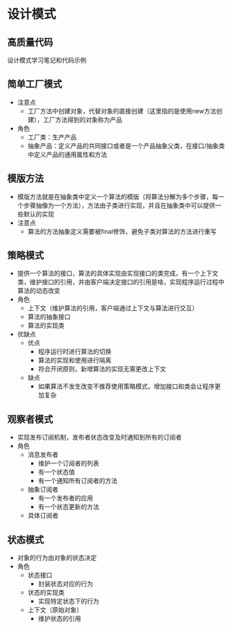 # 设计模式
## 高质量代码

设计模式学习笔记和代码示例
## 简单工厂模式
- 注意点
  - 工厂方法中创建对象，代替对象的直接创建（这里指的是使用new方法创建），工厂方法得到的对象称为产品
- 角色
  - 工厂类：生产产品
  - 抽象产品：定义产品的共同接口或者是一个产品抽象父类，在接口/抽象类中定义产品的通用属性和方法

## 模版方法
- 模版方法就是在抽象类中定义一个算法的模版（将算法分解为多个步骤，每一个步骤抽像为一个方法），方法由子类进行实现，并且在抽象类中可以提供一些默认的实现
- 注意点
  - 算法的方法抽象定义需要被final修饰，避免子类对算法的方法进行重写
## 策略模式
- 提供一个算法的接口，算法的具体实现由实现接口的类完成，有一个上下文类，维护接口的引用，并由客户端决定接口的引用是啥，实现程序运行过程中算法的动态改变
- 角色
  - 上下文（维护算法的引用，客户端通过上下文与算法进行交互）
  - 算法的抽象接口
  - 算法的实现类
- 优缺点
  - 优点
    - 程序运行时进行算法的切换
    - 算法的实现和使用进行隔离
    - 符合开闭原则，新增算法的实现无需更改上下文
  - 缺点
    - 如果算法不发生改变不推荐使用策略模式，增加接口和类会让程序更加复杂 
## 观察者模式
- 实现发布订阅机制，发布者状态改变及时通知到所有的订阅者
- 角色
  - 消息发布者
    - 维护一个订阅者的列表
    - 有一个状态值
    - 有一个通知所有订阅者的方法
  - 抽象订阅者
    - 有一个发布者的应用
    - 有一个状态更新的方法
  - 具体订阅者
## 状态模式
- 对象的行为由对象的状态决定
- 角色
  - 状态接口
    - 封装状态对应的行为
  - 状态的实现类
    - 实现特定状态下的行为
  - 上下文（原始对象）
    - 维护状态的引用